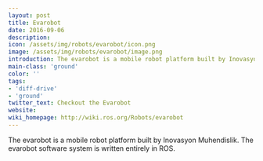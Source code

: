 ```yaml
---
layout: post
title: Evarobot
date: 2016-09-06
description:
icon: /assets/img/robots/evarobot/icon.png
image: /assets/img/robots/evarobot/image.png
introduction: The evarobot is a mobile robot platform built by Inovasyon Muhendislik.
main-class: 'ground'
color: ''
tags:
- 'diff-drive'
- 'ground'
twitter_text: Checkout the Evarobot
website: 
wiki_homepage: http://wiki.ros.org/Robots/evarobot
---
```


The evarobot is a mobile robot platform built by Inovasyon Muhendislik. The evarobot software system is written entirely in ROS.
